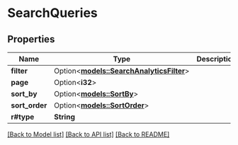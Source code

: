 # SearchQueries

## Properties

Name | Type | Description | Notes
------------ | ------------- | ------------- | -------------
**filter** | Option<[**models::SearchAnalyticsFilter**](SearchAnalyticsFilter.md)> |  | [optional]
**page** | Option<**i32**> |  | [optional]
**sort_by** | Option<[**models::SortBy**](SortBy.md)> |  | [optional]
**sort_order** | Option<[**models::SortOrder**](SortOrder.md)> |  | [optional]
**r#type** | **String** |  | 

[[Back to Model list]](../README.md#documentation-for-models) [[Back to API list]](../README.md#documentation-for-api-endpoints) [[Back to README]](../README.md)



